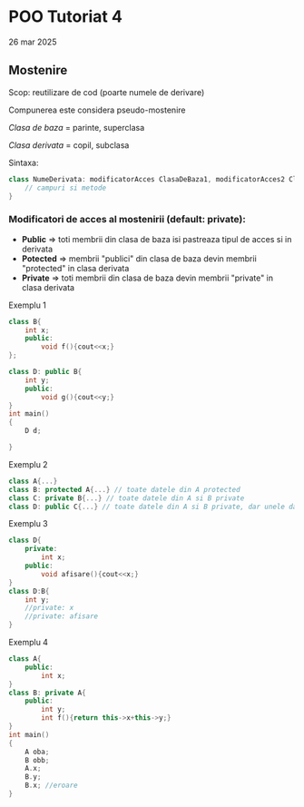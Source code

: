 # POO Tutoriat 4
26 mar 2025

## Mostenire

Scop: reutilizare de cod (poarte numele de derivare)

Compunerea este considera pseudo-mostenire

*Clasa de baza* = parinte, superclasa

*Clasa derivata* = copil, subclasa


Sintaxa:
```c++
class NumeDerivata: modificatorAcces ClasaDeBaza1, modificatorAcces2 ClasaDeBaza2, ... {
    // campuri si metode
}
```

### Modificatori de acces al mostenirii (default: private):
- **Public** => toti membrii din clasa de baza isi pastreaza tipul de acces si in derivata
- **Potected** => membrii "publici" din clasa de baza devin membrii "protected" in clasa derivata
- **Private** => toti membrii din clasa de baza devin membrii "private" in clasa derivata

Exemplu 1
```c++
class B{
    int x;
    public:
        void f(){cout<<x;}
};

class D: public B{
    int y;
    public:
        void g(){cout<<y;}
}
int main()
{
    D d;

}
```
Exemplu 2
```c++
class A{...}
class B: protected A{...} // toate datele din A protected
class C: private B{...} // toate datele din A si B private
class D: public C{...} // toate datele din A si B private, dar unele date din C public 

```

Exemplu 3
```c++
class D{
    private:
        int x;
    public:
        void afisare(){cout<<x;}
}
class D:B{
    int y;
    //private: x
    //private: afisare
}
```

Exemplu 4
```c++
class A{
    public:
        int x;
}
class B: private A{
    public:
        int y;
        int f(){return this->x+this->y;}
}
int main()
{
    A oba;
    B obb;
    A.x;
    B.y;
    B.x; //eroare
}
